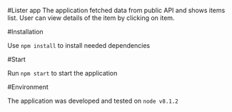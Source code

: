 #Lister app
The application fetched data from public API and shows items list. User can view details of the item by clicking on item.

#Installation

Use `npm install` to install needed dependencies

#Start

Run `npm start` to start the application

#Environment

The application was developed and tested on `node v8.1.2`